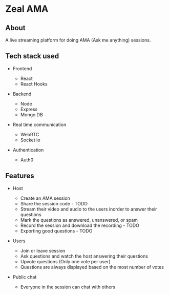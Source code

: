 # Zeal AMA

## About

A live streaming platform for doing AMA (Ask me anything) sessions.

## Tech stack used

-   Frontend

    -   React
    -   React Hooks

-   Backend

    -   Node
    -   Express
    -   Mongo DB

-   Real time communication

    -   WebRTC
    -   Socket io

-   Authentication
    -   Auth0

## Features

-   Host

    -   Create an AMA session
    -   Share the session code - TODO
    -   Stream their video and audio to the users inorder to answer their
        questions
    -   Mark the questions as answered, unanswered, or spam
    -   Record the session and download the recording - TODO
    -   Exporting good questions - TODO

-   Users

    -   Join or leave session
    -   Ask questions and watch the host answering their questions
    -   Upvote questions (Only one vote per user)
    -   Questions are always displayed based on the most number of votes

-   Public chat
    -   Everyone in the session can chat with others

